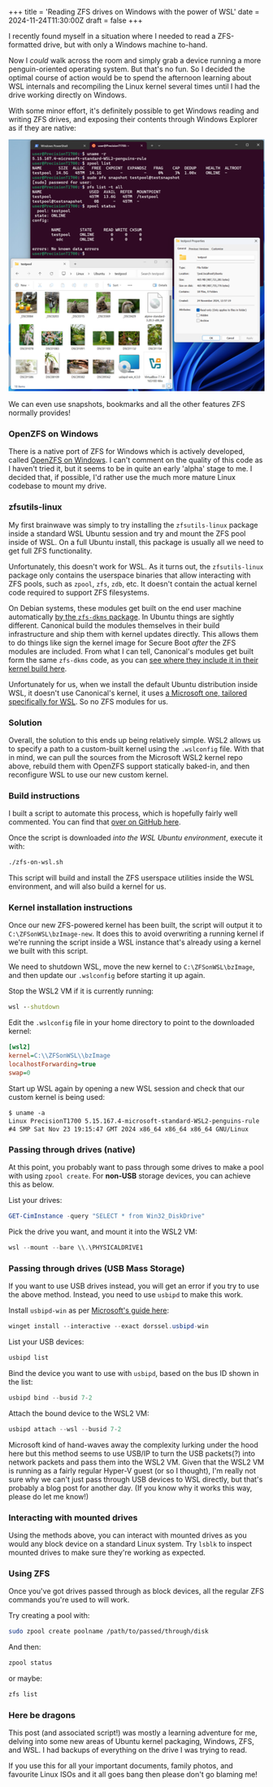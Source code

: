+++
title = 'Reading ZFS drives on Windows with the power of WSL'
date = 2024-11-24T11:30:00Z
draft = false
+++

I recently found myself in a situation where I needed to read a ZFS-formatted drive, but with only a Windows machine to-hand.

Now I _could_ walk across the room and simply grab a device running a more penguin-oriented operating system. But that's no fun. So I decided the optimal course of action would be to spend the afternoon learning about WSL internals and recompiling the Linux kernel several times until I had the drive working directly on Windows.

With some minor effort, it's definitely possible to get Windows reading and writing ZFS drives, and exposing their contents through Windows Explorer as if they are native:

![Screenshot of a pool accessible from Windows Explorer](cursed.png)

We can even use snapshots, bookmarks and all the other features ZFS normally provides!

### OpenZFS on Windows

There is a native port of ZFS for Windows which is actively developed, called [OpenZFS on Windows](https://github.com/openzfsonwindows/openzfs). I can't comment on the quality of this code as I haven't tried it, but it seems to be in quite an early 'alpha' stage to me. I decided that, if possible, I'd rather use the much more mature Linux codebase to mount my drive.

### zfsutils-linux
My first brainwave was simply to try installing the `zfsutils-linux` package inside a standard WSL Ubuntu session and try and mount the ZFS pool inside of WSL. On a full Ubuntu install, this package is usually all we need to get full ZFS functionality.

Unfortunately, this doesn't work for WSL. As it turns out, the `zfsutils-linux` package only contains the userspace binaries that allow interacting with ZFS pools, such as `zpool`, `zfs`, `zdb`, etc. It doesn't contain the actual kernel code required to support ZFS filesystems.

On Debian systems, these modules get built on the end user machine automatically [by the `zfs-dkms` package](https://packages.debian.org/bookworm/zfs-dkms). In Ubuntu things are sightly different. Canonical build the modules themselves in their build infrastructure and ship them with kernel updates directly. This allows them to do things like sign the kernel image for Secure Boot _after_ the ZFS modules are included. From what I can tell, Canonical's modules get built form the same `zfs-dkms` code, as you can [see where they include it in their kernel build here](https://git.launchpad.net/~ubuntu-kernel/ubuntu/+source/linux/+git/noble/tree/debian/scripts/dkms-build-configure--zfs).

Unfortunately for us, when we install the default Ubuntu distribution inside WSL, it doesn't use Canonical's kernel, it uses [a Microsoft one, tailored specifically for WSL](https://github.com/microsoft/WSL2-Linux-Kernel). So no ZFS modules for us.

### Solution
Overall, the solution to this ends up being relatively simple. WSL2 allows us to specify a path to a custom-built kernel using the `.wslconfig` file. With that in mind, we can pull the sources from the Microsoft WSL2 kernel repo above, rebuild them with OpenZFS support statically baked-in, and then reconfigure WSL to use our new custom kernel.

### Build instructions
I built a script to automate this process, which is hopefully fairly well commented. You can find that [over on GitHub here](https://github.com/alexhaydock/zfs-on-wsl).

Once the script is downloaded _into the WSL Ubuntu environment_, execute it with:
```sh
./zfs-on-wsl.sh
```

This script will build and install the ZFS userspace utilities inside the WSL environment, and will also build a kernel for us.

### Kernel installation instructions
Once our new ZFS-powered kernel has been built, the script will output it to `C:\ZFSonWSL\bzImage-new`. It does this to avoid overwriting a running kernel if we're running the script inside a WSL instance that's already using a kernel we built with this script.

We need to shutdown WSL, move the new kernel to `C:\ZFSonWSL\bzImage`, and then update our `.wslconfig` before starting it up again.

Stop the WSL2 VM if it is currently running:
```bat
wsl --shutdown
```

Edit the `.wslconfig` file in your home directory to point to the downloaded kernel:
```ini
[wsl2]
kernel=C:\\ZFSonWSL\\bzImage
localhostForwarding=true
swap=0
```

Start up WSL again by opening a new WSL session and check that our custom kernel is being used:
```
$ uname -a
Linux PrecisionT1700 5.15.167.4-microsoft-standard-WSL2-penguins-rule #4 SMP Sat Nov 23 19:15:47 GMT 2024 x86_64 x86_64 x86_64 GNU/Linux
```

### Passing through drives (native)
At this point, you probably want to pass through some drives to make a pool with using `zpool create`. For **non-USB** storage devices, you can achieve this as below.

List your drives:
```powershell
GET-CimInstance -query "SELECT * from Win32_DiskDrive"
```

Pick the drive you want, and mount it into the WSL2 VM:
```powershell
wsl --mount --bare \\.\PHYSICALDRIVE1
```

### Passing through drives (USB Mass Storage)
If you want to use USB drives instead, you will get an error if you try to use the above method. Instead, you need to use `usbipd` to make this work.

Install `usbipd-win` as per [Microsoft's guide here](https://learn.microsoft.com/en-us/windows/wsl/connect-usb):
```powershell
winget install --interactive --exact dorssel.usbipd-win
```

List your USB devices:
```powershell
usbipd list
```

Bind the device you want to use with `usbipd`, based on the bus ID shown in the list:
```powershell
usbipd bind --busid 7-2
```

Attach the bound device to the WSL2 VM:
```powershell
usbipd attach --wsl --busid 7-2
```

Microsoft kind of hand-waves away the complexity lurking under the hood here but this method seems to use USB/IP to turn the USB packets(?) into network packets and pass them into the WSL2 VM. Given that the WSL2 VM is running as a fairly regular Hyper-V guest (or so I thought), I'm really not sure why we can't just pass through USB devices to WSL directly, but that's probably a blog post for another day. (If you know why it works this way, please do let me know!)

### Interacting with mounted drives
Using the methods above, you can interact with mounted drives as you would any block device on a standard Linux system. Try `lsblk` to inspect mounted drives to make sure they're working as expected.

### Using ZFS
Once you've got drives passed through as block devices, all the regular ZFS commands you're used to will work.

Try creating a pool with:
```sh
sudo zpool create poolname /path/to/passed/through/disk
```

And then:
```sh
zpool status
```

or maybe:
```sh
zfs list
```

### Here be dragons
This post (and associated script!) was mostly a learning adventure for me, delving into some new areas of Ubuntu kernel packaging, Windows, ZFS, and WSL. I had backups of everything on the drive I was trying to read.

If you use this for all your important documents, family photos, and favourite Linux ISOs and it all goes bang then please don't go blaming me!
